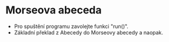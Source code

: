 # Morseova abeceda
- Pro spuštění programu zavolejte funkci "run()".
- Základní překlad z Abecedy do Morseovy abecedy a naopak.
